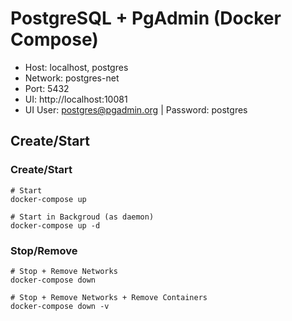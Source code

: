 # PostgreSQL + PgAdmin (Docker Compose)

- Host: localhost, postgres
- Network: postgres-net 
- Port: 5432
- UI: http://localhost:10081
- UI User: postgres@pgadmin.org | Password: postgres

## Create/Start
### Create/Start
```shell
# Start 
docker-compose up

# Start in Backgroud (as daemon)
docker-compose up -d
```

### Stop/Remove
```shell
# Stop + Remove Networks
docker-compose down

# Stop + Remove Networks + Remove Containers
docker-compose down -v
```
